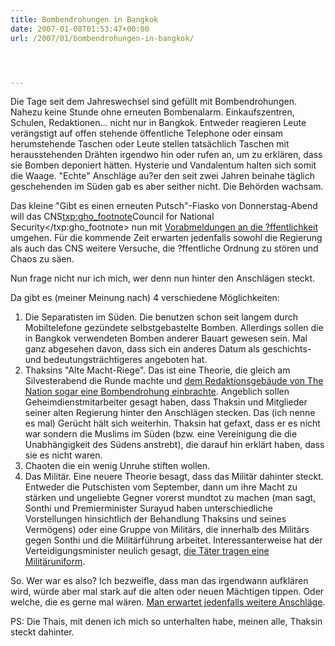 ```yaml
---
title: Bombendrohungen in Bangkok
date: 2007-01-08T01:53:47+00:00
url: /2007/01/bombendrohungen-in-bangkok/




---
```

Die Tage seit dem Jahreswechsel sind gefüllt mit Bombendrohungen. Nahezu keine Stunde ohne erneuten Bombenalarm. Einkaufszentren, Schulen, Redaktionen... nicht nur in Bangkok. Entweder reagieren Leute verängstigt auf offen stehende öffentliche Telephone oder einsam herumstehende Taschen oder Leute stellen tatsächlich Taschen mit herausstehenden Drähten irgendwo hin oder rufen an, um zu erklären, dass sie Bomben deponiert hätten. Hysterie und Vandalentum halten sich somit die Waage. "Echte" Anschläge au?er den seit zwei Jahren beinahe täglich geschehenden im Süden gab es aber seither nicht. Die Behörden wachsam.

Das kleine "Gibt es einen erneuten Putsch"-Fiasko von Donnerstag-Abend will das CNS<txp:gho_footnote>Council for National Security</txp:gho_footnote> nun mit [Vorabmeldungen an die ?ffentlichkeit][1] umgehen. Für die kommende Zeit erwarten jedenfalls sowohl die Regierung als auch das CNS weitere Versuche, die ?ffentliche Ordnung zu stören und Chaos zu säen.

Nun frage nicht nur ich mich, wer denn nun hinter den Anschlägen steckt.

Da gibt es (meiner Meinung nach) 4 verschiedene Möglichkeiten:

  1. Die Separatisten im Süden. Die benutzen schon seit langem durch Mobiltelefone gezündete selbstgebastelte Bomben. Allerdings sollen die in Bangkok verwendeten Bomben anderer Bauart gewesen sein. Mal ganz abgesehen davon, dass sich ein anderes Datum als geschichts- und bedeutungsträchtigeres angeboten hat.
  2. Thaksins "Alte Macht-Riege". Das ist eine Theorie, die gleich am Silvesterabend die Runde machte und [dem Redaktionsgebäude von The Nation sogar eine Bombendrohung einbrachte][2]. Angeblich sollen Geheimdienstmitarbeiter gesagt haben, dass Thaksin und Mitglieder seiner alten Regierung hinter den Anschlägen stecken. Das (ich nenne es mal) Gerücht hält sich weiterhin. Thaksin hat gefaxt, dass er es nicht war sondern die Muslims im Süden (bzw. eine Vereinigung die die Unabhängigkeit des Südens anstrebt), die darauf hin erklärt haben, dass sie es nicht waren.
  3. Chaoten die ein wenig Unruhe stiften wollen.
  4. Das Militär. Eine neuere Theorie besagt, dass das Militär dahinter steckt. Entweder die Putschisten vom September, dann um ihre Macht zu stärken und ungeliebte Gegner vorerst mundtot zu machen (man sagt, Sonthi und Premierminister Surayud haben unterschiedliche Vorstellungen hinsichtlich der Behandlung Thaksins und seines Vermögens) oder eine Gruppe von Militärs, die innerhalb des Militärs gegen Sonthi und die Militärführung arbeitet. Interessanterweise hat der Verteidigungsminister neulich gesagt, [die Täter tragen eine Militäruniform][3].

So. Wer war es also? Ich bezweifle, dass man das irgendwann aufklären wird, würde aber mal stark auf die alten oder neuen Mächtigen tippen. Oder welche, die es gerne mal wären. [Man erwartet jedenfalls weitere Anschläge][4].

PS: Die Thais, mit denen ich mich so unterhalten habe, meinen alle, Thaksin steckt dahinter.

 [1]: http://www.nationmultimedia.com/breakingnews/read.php?newsid=30023354
 [2]: http://www.nationmultimedia.com/2007/01/04/headlines/headlines_30023247.php
 [3]: http://www.nationmultimedia.com/2007/01/04/headlines/headlines_30023291.php
 [4]: http://www.nationmultimedia.com/breakingnews/read.php?newsid=30023072
